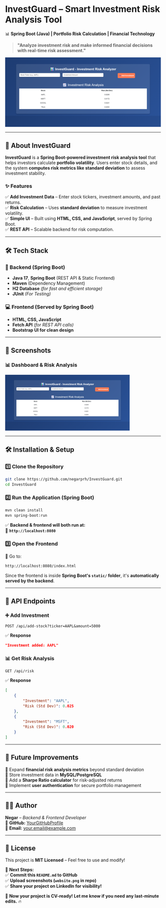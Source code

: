 # **InvestGuard – Smart Investment Risk Analysis Tool**  
📊 **Spring Boot (Java) | Portfolio Risk Calculation | Financial Technology**  

> **"Analyze investment risk and make informed financial decisions with real-time risk assessment."**  

![InvestGuard Banner](mainpage.png)  

---

## **📖 About InvestGuard**
**InvestGuard** is a **Spring Boot-powered investment risk analysis tool** that helps investors calculate **portfolio volatility**. Users enter stock details, and the system **computes risk metrics like standard deviation** to assess investment stability.  

### **✨ Features**
✅ **Add Investment Data** – Enter stock tickers, investment amounts, and past returns.  
✅ **Risk Calculation** – Uses **standard deviation** to measure investment volatility.  
✅ **Simple UI** – Built using **HTML, CSS, and JavaScript**, served by Spring Boot.  
✅ **REST API** – Scalable backend for risk computation.  

---

## **🛠️ Tech Stack**
### **🚀 Backend (Spring Boot)**
- **Java 17**, **Spring Boot** (REST API & Static Frontend)
- **Maven** (Dependency Management)
- **H2 Database** *(for fast and efficient storage)*
- **JUnit** *(For Testing)*

### **💻 Frontend (Served by Spring Boot)**
- **HTML, CSS, JavaScript**
- **Fetch API** *(for REST API calls)*
- **Bootstrap UI for clean design**

---

## **📸 Screenshots**
### **📊 Dashboard & Risk Analysis**
<img src="mainpage.png" width="80%">

---

## **🛠️ Installation & Setup**
### **1️⃣ Clone the Repository**
```sh
git clone https://github.com/negarprh/InvestGuard.git
cd InvestGuard
```

### **2️⃣ Run the Application (Spring Boot)**
```sh
mvn clean install
mvn spring-boot:run
```
✅ **Backend & frontend will both run at:**  
📌 **`http://localhost:8080`**  

### **3️⃣ Open the Frontend**
📌 Go to:  
```sh
http://localhost:8080/index.html
```
Since the frontend is inside **Spring Boot's `static/` folder**, it's **automatically served by the backend**.

---

## **📡 API Endpoints**
### **➕ Add Investment**
```http
POST /api/add-stock?ticker=AAPL&amount=5000
```
✅ **Response**
```json
"Investment added: AAPL"
```

### **📊 Get Risk Analysis**
```http
GET /api/risk
```
✅ **Response**
```json
[
    {
        "Investment": "AAPL",
        "Risk (Std Dev)": 0.025
    },
    {
        "Investment": "MSFT",
        "Risk (Std Dev)": 0.020
    }
]
```

---

## **📝 Future Improvements**
🔹 Expand **financial risk analysis metrics** beyond standard deviation  
🔹 Store investment data in **MySQL/PostgreSQL**  
🔹 Add a **Sharpe Ratio calculator** for risk-adjusted returns  
🔹 Implement **user authentication** for secure portfolio management  

---

## **👨‍💻 Author**
**Negar** – *Backend & Frontend Developer*  
🔗 **GitHub:** [YourGitHubProfile](https://github.com/YOUR_GITHUB)  
📧 **Email:** your.email@example.com  

---

## **📜 License**
This project is **MIT Licensed** – Feel free to use and modify!  

📌 **Next Steps:**  
✅ **Commit this `README.md` to GitHub**  
✅ **Upload screenshots (`website.png` in repo)**  
✅ **Share your project on LinkedIn for visibility!**  

🚀 **Now your project is CV-ready! Let me know if you need any last-minute edits.** 🔥
